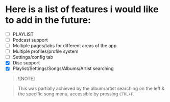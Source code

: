 # Here is a list of features i would like to add in the future:

- [ ] PLAYLIST
- [ ] Podcast support
- [ ] Multiple pages/tabs for different areas of the app
- [ ] Multiple profiles/profile system
- [ ] Settings/config tab
- [x] Disc support
- [x] Playlist/Settings/Songs/Albums/Artist searching
> ![NOTE]

> This was partially achieved by the album/artist searching on the left & the specific song menu, accessible by pressing `CTRL+F`.